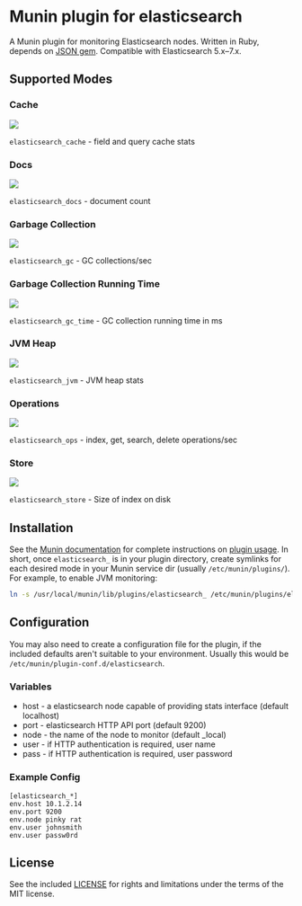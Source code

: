 # Munin plugin for elasticsearch

A Munin plugin for monitoring Elasticsearch nodes. Written in Ruby, depends on [JSON gem](http://rubygems.org/gems/json). Compatible with Elasticsearch 5.x–7.x.

## Supported Modes

### Cache
![](./screenshots/elasticsearch_cache-day.png)

`elasticsearch_cache` - field and query cache stats

### Docs
![](./screenshots/elasticsearch_docs-day.png)

`elasticsearch_docs` - document count

### Garbage Collection
![](./screenshots/elasticsearch_gc-day.png)

`elasticsearch_gc` - GC collections/sec

### Garbage Collection Running Time
![](./screenshots/elasticsearch_gc_time-day.png)

`elasticsearch_gc_time` - GC collection running time in ms

### JVM Heap
![](./screenshots/elasticsearch_jvm-day.png)

`elasticsearch_jvm` - JVM heap stats

### Operations
![](./screenshots/elasticsearch_ops-day.png)

`elasticsearch_ops` - index, get, search, delete operations/sec

### Store
![](./screenshots/elasticsearch_store-day.png)

`elasticsearch_store` - Size of index on disk


## Installation

See the [Munin documentation](http://guide.munin-monitoring.org/) for complete instructions on [plugin usage](http://guide.munin-monitoring.org/en/latest/plugin/use.html). In short, once `elasticsearch_` is in your plugin directory, create symlinks for each desired mode in your Munin service dir (usually `/etc/munin/plugins/`). For example, to enable JVM monitoring:

```bash
ln -s /usr/local/munin/lib/plugins/elasticsearch_ /etc/munin/plugins/elasticsearch_jvm
```


## Configuration

You may also need to create a configuration file for the plugin, if the included defaults aren't suitable to your environment. Usually this would be `/etc/munin/plugin-conf.d/elasticsearch`.

### Variables
 * host - a elasticsearch node capable of providing stats interface (default localhost)
 * port - elasticsearch HTTP API port (default 9200)
 * node - the name of the node to monitor (default _local)
 * user - if HTTP authentication is required, user name
 * pass - if HTTP authentication is required, user password

### Example Config
```
[elasticsearch_*]
env.host 10.1.2.14
env.port 9200
env.node pinky rat
env.user johnsmith
env.user passw0rd
```

## License

See the included [LICENSE](LICENSE.md) for rights and limitations under the terms of the MIT license.

